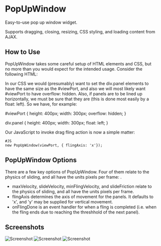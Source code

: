 PopUpWindow
===========

Easy-to-use pop up window widget.

Supports dragging, closing, resizing, CSS styling, and loading content from AJAX.

How to Use
----------

PopUpWindow takes some careful setup of HTML elements and CSS, but no more than you would expect for the intended usage.  Consider the following HTML:

  <div id="viewPort">
    <div class="panel"></div>
    <div class="panel"></div>
    <div class="panel"></div>
  </div>

In our CSS we would (presumably) want to set the div.panel elements to have the same size as the #viewPort, and also we will most likely want #viewPort to have overflow: hidden.  Also, if panels are to be lined up horizontally, we must be sure that they are (this is done most easily by a float: left).  So we have, for example:

#viewPort {
	height:		400px;
	width:		300px;
	overflow:		hidden;
}

div.panel {
	height:		400px;
	width:		300px;
	float:		left;
}

Our JavaScript to invoke drag fling action is now a simple matter:

	#JS
	new PopUpWindow(viewPort, { flingAxis: 'x'});

PopUpWindow Options
------------------

There are a few key options of PopUpWindow.  Four of them relate to the physics of sliding, and all have the units pixels per frame: .
 * maxVelocity, slideVelocity, minFlingVelocity, and slideFriction relate to the physics of sliding, and all have the units pixels per frame.
 * flingAxis determines the axis of movement for the panels.  It defaults to 'x', and 'y' may be supplied for vertical movement.
 * onFlingDone is an event handler for when a fling is completed (i.e. when the fling ends due to reaching the threshhold of the next panel).

Screenshots
-----------

![Screenshot](http://www.jpl-consulting.com/projects/MooTools/PopUpWindow/ScreenShots/PopUpWindow1.jpg)
![Screenshot](http://www.jpl-consulting.com/projects/MooTools/PopUpWindow/ScreenShots/PopUpWindow2.jpg)
![Screenshot](http://www.jpl-consulting.com/projects/MooTools/PopUpWindow/ScreenShots/PopUpWindow3.jpg)